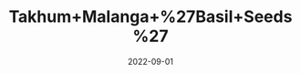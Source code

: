 ---
title: 'Takhum+Malanga+%27Basil+Seeds%27'
date: '2022-09-01' 
metatag: '' 
inventory: '0' 
draft: false 
# meta description 
shortDescripton: ''
description: 'Seed'
longdescription: ''
featured: True
# product Price
price: '300.0'
# Product Short Description
shortDescription: ''
productID: 'D66F0FF7-212A-ED11-9968-005056B3A416'
type: 'products'
category: 'Seed' 
thumnailproduct: 'https://aminsaddiquidawakhana.eralive.net/images/products/D66F0FF7-212A-ED11-9968-005056B3A4161.png' 
images:
  - image: 'images/products/D66F0FF7-212A-ED11-9968-005056B3A4161.png'  
Variants:
---